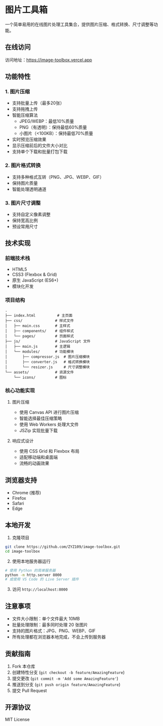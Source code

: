 <!-- -*- coding: utf-8 -*- -->
# 图片工具箱

一个简单易用的在线图片处理工具集合，提供图片压缩、格式转换、尺寸调整等功能。

## 在线访问
访问地址：https://image-toolbox.vercel.app

## 功能特性

### 1. 图片压缩
- 支持批量上传（最多20张）
- 支持拖拽上传
- 智能压缩算法
  - JPEG/WEBP：最低10%质量
  - PNG（有透明）：保持最低60%质量
  - 小图片（<100KB）：保持最低70%质量
- 实时预览压缩效果
- 显示压缩前后的文件大小对比
- 支持单个下载和批量打包下载

### 2. 图片格式转换
- 支持多种格式互转（PNG、JPG、WEBP、GIF）
- 保持图片质量
- 智能处理透明通道

### 3. 图片尺寸调整
- 支持自定义像素调整
- 保持宽高比例
- 预设常用尺寸

## 技术实现

### 前端技术栈
- HTML5
- CSS3 (Flexbox & Grid)
- 原生 JavaScript (ES6+)
- 模块化开发

### 项目结构
```
.
├── index.html          # 主页面
├── css/               # 样式文件
│   ├── main.css       # 主样式
│   ├── components/    # 组件样式
│   └── pages/         # 页面样式
├── js/                # JavaScript 文件
│   ├── main.js        # 主逻辑
│   └── modules/       # 功能模块
│       ├── compressor.js  # 图片压缩模块
│       ├── converter.js   # 格式转换模块
│       └── resizer.js     # 尺寸调整模块
└── assets/            # 资源文件
    └── icons/         # 图标
```

### 核心功能实现
1. 图片压缩
   - 使用 Canvas API 进行图片压缩
   - 智能选择最佳压缩策略
   - 使用 Web Workers 处理大文件
   - JSZip 实现批量下载

2. 响应式设计
   - 使用 CSS Grid 和 Flexbox 布局
   - 适配移动端和桌面端
   - 流畅的动画效果

## 浏览器支持
- Chrome (推荐)
- Firefox
- Safari
- Edge

## 本地开发

1. 克隆项目
```bash
git clone https://github.com/ZYZ109/image-toolbox.git
cd image-toolbox
```

2. 使用本地服务器运行
```bash
# 使用 Python 的简单服务器
python -m http.server 8000
# 或使用 VS Code 的 Live Server 插件
```

3. 访问 `http://localhost:8000`

## 注意事项
- 文件大小限制：单个文件最大 10MB
- 批量处理限制：最多同时处理 20 张图片
- 支持的图片格式：JPG、PNG、WEBP、GIF
- 所有处理都在浏览器本地完成，不会上传到服务器

## 贡献指南
1. Fork 本仓库
2. 创建特性分支 (`git checkout -b feature/AmazingFeature`)
3. 提交更改 (`git commit -m 'Add some AmazingFeature'`)
4. 推送到分支 (`git push origin feature/AmazingFeature`)
5. 提交 Pull Request

## 开源协议
MIT License